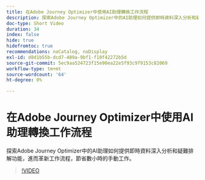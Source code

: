 ```yaml
---
title: 在Adobe Journey Optimizer中使用AI助理轉換工作流程
description: 探索Adobe Journey Optimizer中的AI助理如何提供即時資料深入分析和疑難排解功能，進而革新工作流程，節省數小時的手動工作。
doc-type: Short Video
duration: 34
index: false
hide: true
hidefromtoc: true
recommendations: noCatalog, noDisplay
exl-id: d8d1b55b-dcd7-489a-9bf1-f10f42272b5d
source-git-commit: 5ec9aa524723f15e90ea22e5f93c9f9153c82069
workflow-type: tm+mt
source-wordcount: '64'
ht-degree: 0%

---
```


# 在Adobe Journey Optimizer中使用AI助理轉換工作流程

探索Adobe Journey Optimizer中的AI助理如何提供即時資料深入分析和疑難排解功能，進而革新工作流程，節省數小時的手動工作。

<!-- 65_S653_3442539_33_transforming-workflows-with-ai-assistant-in-adobe-journey-optimizer -->
>[!VIDEO](https://video.tv.adobe.com/v/3458195/?learn=on&enablevpops=true)
